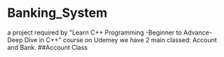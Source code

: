 # Banking_System
a project required by "Learn C++ Programming -Beginner to Advance- Deep Dive in C++" course on Udemey
we have 2 main classed: Account and Bank.
##Account Class
